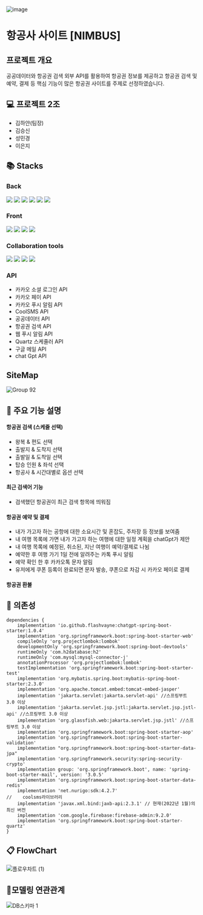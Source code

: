![image](https://github.com/heidi505/advanced_first_project/assets/98313279/977a5409-067c-4dbe-b505-975089a251e8)
# 항공사 사이트 [NIMBUS]
## 프로젝트 개요
공공데이터와 항공권 검색 외부 API를 활용하여 항공권 정보를 제공하고 항공권 검색 및 예약, 결제 등 핵심 기능이 많은 항공권 사이트를 주제로 선정하였습니다.

## 💻 프로젝트 2조
+ 김하얀(팀장)
+ 김승신
+ 성민경
+ 이은지
  
## 📚 Stacks

### Back
<img src="https://img.shields.io/badge/Java-EF2D5E.svg?&style=for-the-badge&logo=Java&logoColor=white"/> <img src="https://img.shields.io/badge/mysql-4479A1?style=for-the-badge&logo=mysql&logoColor=white"> <img src="https://img.shields.io/badge/firebase-FFCA28?style=for-the-badge&logo=firebase&logoColor=white"> <img src="https://img.shields.io/badge/spring-6DB33F?style=for-the-badge&logo=spring&logoColor=white"> <img src="https://img.shields.io/badge/myBatis-003545?style=for-the-badge&logo=myBatis&logoColor=white"> <img src="https://img.shields.io/badge/Jsp-FE5F50?style=for-the-badge&logo=Jsp&logoColor=white"> 

### Front
<img src="https://img.shields.io/badge/html5-E34F26?style=for-the-badge&logo=html5&logoColor=white"> <img src="https://img.shields.io/badge/css3-1572B6?style=for-the-badge&logo=css3&logoColor=white"> <img src="https://img.shields.io/badge/javascript-F7DF1E?style=for-the-badge&logo=javascript&logoColor=black"> <img src="https://img.shields.io/badge/bootstrap-7952B3?style=for-the-badge&logo=bootstrap&logoColor=white">

### Collaboration tools
<img src="https://img.shields.io/badge/figma-0769AD?style=for-the-badge&logo=figma&logoColor=white"> <img src="https://img.shields.io/badge/notion-4FC08D?style=for-the-badge&logo=notion&logoColor=white"> <img src="https://img.shields.io/badge/github-181717?style=for-the-badge&logo=github&logoColor=white"> <img src="https://img.shields.io/badge/git-F05032?style=for-the-badge&logo=git&logoColor=white">

### API
* 카카오 소셜 로그인 API
* 카카오 페이 API
* 카카오 푸시 알림 API
* CoolSMS API
* 공공데이터 API
* 항공권 검색 API
* 웹 푸시 알림 API
* Quartz 스케줄러 API
* 구글 메일 API
* chat Gpt API

## SiteMap
![Group 92](https://github.com/heidi505/advanced_first_project/assets/98313279/e366cb62-81ea-4ec9-b4c2-bcf920e24f6c)

## 📓 주요 기능 설명
#### 항공권 검색 (스케줄 선택)
- 왕복 & 편도 선택
- 출발지 & 도착지 선택
- 출발일 & 도착일 선택
- 탑승 인원 & 좌석 선택
- 항공사 & 시간대별로 옵션 선택
#### 최근 검색어 기능
- 검색했던 항공권이 최근 검색 항목에 띄워짐
#### 항공권 예약 및 결제
- 내가 가고자 하는 공항에 대한 소요시간 및 혼잡도, 주차장 등 정보를 보여줌 
- 내 여행 목록에 가면 내가 가고자 하는 여행에 대한 일정 계획을 chatGpt가 제안 
- 내 여행 목록에 예정된, 취소된, 지난 여행이 예약/결제로 나뉨
- 예약한 후 여행 가기 1일 전에 알려주는 카톡 푸시 알림
- 예약 확인 한 후 카카오톡 문자 알림
- 유저에게 쿠폰 등록이 완료되면 문자 발송, 쿠폰으로 차감 시 카카오 페이로 결제
#### 항공권 환불  

## 🔖 의존성
```
dependencies {
    implementation 'io.github.flashvayne:chatgpt-spring-boot-starter:1.0.4'
    implementation 'org.springframework.boot:spring-boot-starter-web'
    compileOnly 'org.projectlombok:lombok'
    developmentOnly 'org.springframework.boot:spring-boot-devtools'
    runtimeOnly 'com.h2database:h2'
    runtimeOnly 'com.mysql:mysql-connector-j'
    annotationProcessor 'org.projectlombok:lombok'
    testImplementation 'org.springframework.boot:spring-boot-starter-test'
    implementation 'org.mybatis.spring.boot:mybatis-spring-boot-starter:2.3.0'
    implementation 'org.apache.tomcat.embed:tomcat-embed-jasper'
    implementation 'jakarta.servlet:jakarta.servlet-api' //스프링부트 3.0 이상
    implementation 'jakarta.servlet.jsp.jstl:jakarta.servlet.jsp.jstl-api' //스프링부트 3.0 이상
    implementation 'org.glassfish.web:jakarta.servlet.jsp.jstl' //스프링부트 3.0 이상
    implementation 'org.springframework.boot:spring-boot-starter-aop'
    implementation 'org.springframework.boot:spring-boot-starter-validation'
    implementation "org.springframework.boot:spring-boot-starter-data-jpa"
    implementation 'org.springframework.security:spring-security-crypto'
    implementation group: 'org.springframework.boot', name: 'spring-boot-starter-mail', version: '3.0.5'
    implementation 'org.springframework.boot:spring-boot-starter-data-redis'
    implementation 'net.nurigo:sdk:4.2.7'
//    coolsms라이브러리
    implementation 'javax.xml.bind:jaxb-api:2.3.1' // 현재(2022년 1월)의 최신 버전
    implementation 'com.google.firebase:firebase-admin:9.2.0'
    implementation 'org.springframework.boot:spring-boot-starter-quartz'
}
```

## 📋 FlowChart
![플로우차트 (1)](https://github.com/heidi505/advanced_first_project/assets/98313279/0fdb67aa-5b92-4290-9c03-760a3bd5f79f)  


## 📒모델링 연관관계
![DB스키마 1](https://github.com/heidi505/advanced_first_project/assets/98313279/11f6d5e1-99ab-4866-9bcf-079fdf32f81e)
